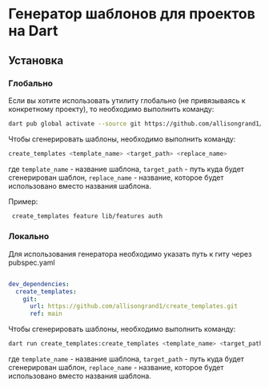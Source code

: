 # Генератор шаблонов для проектов на Dart


## Установка

### Глобально

Если вы хотите использовать утилиту глобально (не привязываясь к конкретному проекту), то необходимо выполнить команду:

```bash
dart pub global activate --source git https://github.com/allisongrand1/create_templates.git
```

Чтобы сгенерировать шаблоны, необходимо выполнить команду:

```bash
create_templates <template_name> <target_path> <replace_name>
```

где `template_name` - название шаблона, `target_path` - путь куда будет сгенерирован шаблон, `replace_name` - 
название, которое будет использовано вместо названия шаблона.

Пример:
    
```bash
 create_templates feature lib/features auth
```

### Локально

Для использования генератора необходимо указать путь к гиту через pubspec.yaml

```yaml

dev_dependencies:
  create_templates:
    git:
      url: https://github.com/allisongrand1/create_templates.git
      ref: main

```
Чтобы сгенерировать шаблоны, необходимо выполнить команду:

```bash
dart run create_templates:create_templates <template_name> <target_path> <replace_name>
```

где `template_name` - название шаблона, `target_path` - путь куда будет сгенерирован шаблон, `replace_name` -
название, которое будет использовано вместо названия шаблона.
